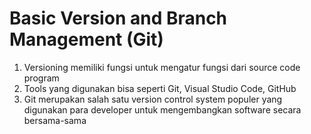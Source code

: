 # Basic Version and Branch Management (Git)

1. Versioning memiliki fungsi untuk mengatur fungsi dari source code program
2. Tools yang digunakan bisa seperti Git, Visual Studio Code, GitHub
3.  Git merupakan salah satu version control system populer yang digunakan para developer untuk mengembangkan software secara bersama-sama
